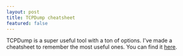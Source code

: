 ```yaml
---
layout: post
title: TCPDump cheatsheet
featured: false
---
```


TCPDump is a super useful tool with a ton of options. I've made a cheatsheet to remember the most useful ones. You can find it [here](tcpdump.pdf).
